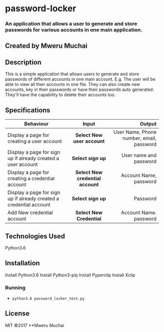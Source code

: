 # password-locker

### An application that allows a user to generate and store passwords for various accounts in one main application.

## Created by Mweru Muchai

## Description
This is a simple application that allows users to generate  and store passwords of different accounts in one main account. E.g. The user will be able to view all their accounts in one file. They can also create new accounts, key in their passwords or have their passwords auto generated. They'll have the capability to delete their accounts too.

## Specifications
| Behaviour | Input | Output |
| --------------- | :----------:| --------: |
|Display a page for creating a user account | **Select New user account** | User Name, Phone number, email, password |
|Display a page for sign up if already created a user account| **Select sign up** | User name and password|
|Display a page for creating a credential account | **Select New credential account** | Account Name, password |
|Display a page for sign up if already created a credential account| **Select sign up** | Password|
|Add New credential account| **Select New Credential** | Account Name. password|

## Technologies Used
Python3.6

## Installation
Install Python3.6
Install Python3-pip
Install Pyperclip
Install Xclip

### Running
* `python3.6 password_locker_test.py`

## License
 MIT &copy;2017 **Mweru Muchai


